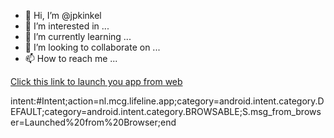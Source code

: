 - 👋 Hi, I’m @jpkinkel
- 👀 I’m interested in ...
- 🌱 I’m currently learning ...
- 💞️ I’m looking to collaborate on ...
- 📫 How to reach me ...

<!---
jpkinkel/jpkinkel is a ✨ special ✨ repository because its `README.md` (this file) appears on your GitHub profile.
You can click the Preview link to take a look at your changes.
--->
 <a href="ll://yourlifeline/lifeline">Click this link to launch you app from web</a>

[r2h]: http://github.com/github/markup/tree/master/lib/github/commands/rest2html
intent:#Intent;action=nl.mcg.lifeline.app;category=android.intent.category.DEFAULT;category=android.intent.category.BROWSABLE;S.msg_from_browser=Launched%20from%20Browser;end
